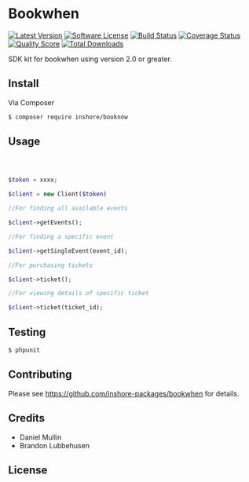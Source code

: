 #  Bookwhen

[![Latest Version](https://img.shields.io/github/release/thephpleague/skeleton.svg?style=flat-square)](https://github.com/thephpleague/skeleton/releases)
[![Software License](https://img.shields.io/badge/license-MIT-brightgreen.svg?style=flat-square)](LICENSE.md)
[![Build Status](https://img.shields.io/travis/thephpleague/skeleton/master.svg?style=flat-square)](https://travis-ci.org/thephpleague/skeleton)
[![Coverage Status](https://img.shields.io/scrutinizer/coverage/g/thephpleague/skeleton.svg?style=flat-square)](https://scrutinizer-ci.com/g/thephpleague/skeleton/code-structure)
[![Quality Score](https://img.shields.io/scrutinizer/g/thephpleague/skeleton.svg?style=flat-square)](https://scrutinizer-ci.com/g/thephpleague/skeleton)
[![Total Downloads](https://img.shields.io/packagist/dt/league/skeleton.svg?style=flat-square)](https://packagist.org/packages/league/skeleton)


SDK kit for bookwhen using version 2.0 or greater.


## Install

Via Composer

``` bash
$ composer require inshore/booknow
```

## Usage

``` php



$token = xxxx;

$client = new Client($token)

//For finding all available events

$client->getEvents();

//For finding a specific event

$client->getSingleEvent(event_id);

//For purchasing tickets

$client->ticket();

//For viewing details of specific ticket

$client->ticket(ticket_id);

```

## Testing

``` bash
$ phpunit
```

## Contributing

Please see https://github.com/inshore-packages/bookwhen for details.

## Credits

- Daniel Mullin
- Brandon Lubbehusen

## License


